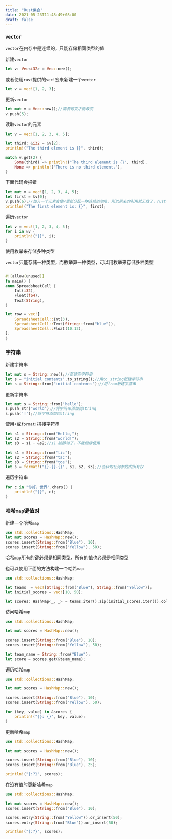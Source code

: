 ```yaml
---
title: "Rust集合"
date: 2021-05-23T11:48:49+08:00
draft: false
---
```


### `vector`

`vector`在内存中是连续的，只能存储相同类型的值

新建`vector`

```rust
let v: Vec<i32> = Vec::new();
```

或者使用`rust`提供的`vec!`宏来新建一个`vector`

```rust
let v = vec![1, 2, 3];
```

更新`vector`

```rust
let mut v = Vec::new();//需要可变才能改变
v.push(5);
```

读取`vector`的元素

```rust
let v = vec![1, 2, 3, 4, 5];

let third: &i32 = &v[2];
println!("The third element is {}", third);

match v.get(2) {
    Some(third) => println!("The third element is {}", third),
    None => println!("There is no third element."),
}
```

下面代码会报错

```rust
let mut v = vec![1, 2, 3, 4, 5];
let first = &v[0];
v.push(6);//加入一个元素会使v重新分配一块连续的地址，所以原来的引用就无效了，rust不允许无效引用
println!("The first element is: {}", first);
```

遍历`vector`

```rust
let v = vec![1, 2, 3, 4, 5];
for i in &v {
    println!("{}", i);
}
```

使用枚举来存储多种类型

`vector`只能存储一种类型，而枚举算一种类型，可以用枚举来存储多种类型

```rust

#![allow(unused)]
fn main() {
enum SpreadsheetCell {
    Int(i32),
    Float(f64),
    Text(String),
}

let row = vec![
    SpreadsheetCell::Int(3),
    SpreadsheetCell::Text(String::from("blue")),
    SpreadsheetCell::Float(10.12),
];
}
```

### 字符串

新建字符串

```rust
let mut s = String::new();//新建空字符串
let s = "initial contents".to_string();//用to_string新建字符串
let s = String::from("initial contents");//用from新建字符串
```

更新字符串

```rust
let mut s = String::from("hello");
s.push_str("world");//将字符串添加到string
s.push('!');//将字符添加到string
```

使用`+`或`format!`拼接字符串

```rust
let s1 = String::from("Hello,");
let s2 = String::from("world!");
let s3 = s1 + &s2;//s1 被移动了，不能继续使用
```

```rust
let s1 = String::from("tic");
let s2 = String::from("tac");
let s3 = String::from("toe");
let s = format!("{}-{}-{}", s1, s2, s3);//会获取任何参数的所有权
```

遍历字符串

```rust
for c in "你好，世界".chars() {
	println!("{}", c);
}
```

### 哈希`map`键值对

新建一个哈希`map`

```rust
use std::collections::HashMap;
let mut scores = HashMap::new();
scores.insert(String::from("Blue"), 10);
scores.insert(String::from("Yellow"), 50);
```

哈希`map`所有的键必须是相同类型，所有的值也必须是相同类型

也可以使用下面的方法构建一个哈希`map`

```rust
use std::collections::HashMap;

let teams  = vec![String::from("Blue"), String::from("Yellow")];
let initial_scores = vec![10, 50];

let scores: HashMap<_, _> = teams.iter().zip(initial_scores.iter()).collect();
```

访问哈希`map`

```rust
use std::collections::HashMap;

let mut scores = HashMap::new();

scores.insert(String::from("Blue"), 10);
scores.insert(String::from("Yellow"), 50);

let team_name = String::from("Blue");
let score = scores.get(&team_name);
```

遍历哈希`map`

```rust
use std::collections::HashMap;

let mut scores = HashMap::new();

scores.insert(String::from("Blue"), 10);
scores.insert(String::from("Yellow"), 50);

for (key, value) in &scores {
    println!("{}: {}", key, value);
}
```

更新哈希`map`

```rust
use std::collections::HashMap;

let mut scores = HashMap::new();

scores.insert(String::from("Blue"), 10);
scores.insert(String::from("Blue"), 25);

println!("{:?}", scores);
```

在没有值时更新哈希`map`

```rust
use std::collections::HashMap;

let mut scores = HashMap::new();
scores.insert(String::from("Blue"), 10);

scores.entry(String::from("Yellow")).or_insert(50);
scores.entry(String::from("Blue")).or_insert(50);

println!("{:?}", scores);
```

